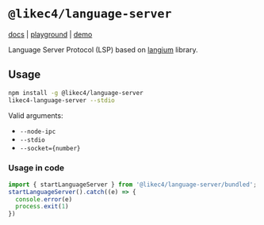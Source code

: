 # `@likec4/language-server`

[docs](https://likec4.dev/) | [playground](https://playground.likec4.dev/) | [demo](https://template.likec4.dev/view/index/)

Language Server Protocol (LSP) based on [langium](https://github.com/langium/langium) library.

## Usage

```bash
npm install -g @likec4/language-server
likec4-language-server --stdio
```

Valid arguments:
- `--node-ipc`
- `--stdio`
- `--socket={number}`

### Usage in code

```js
import { startLanguageServer } from '@likec4/language-server/bundled';
startLanguageServer().catch((e) => {
  console.error(e)
  process.exit(1)
})
```
